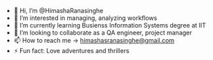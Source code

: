 - 👋 Hi, I’m @HimashaRanasinghe
- 👀 I’m interested in managing, analyzing workflows
- 🌱 I’m currently learning Busienss Information Systems degree at IIT
- 💞️ I’m looking to collaborate as a QA engineer, project manager
- 📫 How to reach me -> himashasranasinghe@gmail.com
- ⚡ Fun fact: Love adventures and thrillers

<!---
HimashaRanasinghe/HimashaRanasinghe is a ✨ special ✨ repository because its `README.md` (this file) appears on your GitHub profile.
You can click the Preview link to take a look at your changes.
--->
